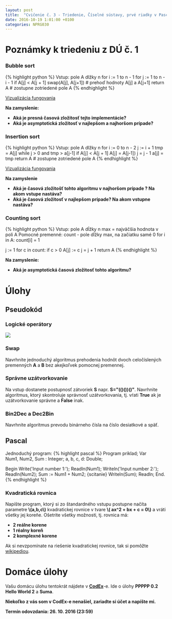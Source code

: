 ```yaml
---
layout: post
title:  "Cvičenie č. 3 - Triedenie, Číselné sústavy, prvé riadky v Pascale"
date: 2016-10-19 1:01:00 +0100
categories: NPRG030
---
```

# Poznámky k triedeniu z DÚ č. 1

### Bubble sort
{% highlight python %}
Vstup: pole A dlžky n
for i := 1 to n - 1
	for j := 1 to n - i - 1
		if A[j] < A[j + 1]
			swap(A[j], A[j+1]) # prehoď hodnoty A[j] a A[j+1]
return A # zostupne zotriedené pole A
{% endhighlight %}

[Vizualizácia fungovania](http://www.programming-algorithms.net/article/39344/Bubble-sort)

**Na zamyslenie:**

* **Aká je presná časová zložitosť tejto implementácie?**
* **Aká je asymptotická zložitosť v najlepšom a najhoršom prípade?**

### Insertion sort
{% highlight python %}
Vstup: pole A dlžky n
for i := 0 to n - 2
	j := i + 1
	tmp = A[j]
	while j > 0 and tmp > a[j-1]
		if A[j] < A[j + 1]
			A[j] = A[j-1])
			j = j - 1
		a[j] = tmp
return A # zostupne zotriedené pole A
{% endhighlight %}

[Vizualizácia fungovania](http://www.programming-algorithms.net/article/39459/Insertion-sort)

**Na zamyslenie**

* **Aká je časová zložitošť tohto algoritmu v najhoršom prípade ? Na akom vstupe nastáva?**
* **Aká je časová zložitosť v najlepšom prípade? Na akom vstupne nastáva?**


### Counting sort
{% highlight python %}
Vstup: pole A dĺžky n
       max = najväčšia hodnota v poli A
Pomocné premenné:
       count - pole dĺžky max, na začiatku samé 0
for i in A:
	count[i] =  1

j := 1
for c in count:
	if c > 0
	   A[j] := c
	   j = j + 1
return A
{% endhighlight %}

**Na zamyslenie:**

* **Aká je asymptotická časová zložitosť tohto algoritmu?**

# Úlohy

## Pseudokód

### Logické operátory
![]({{site.baseurl}}/assets/img/binary-truth.svg)

### Swap
Navrhnite jednoduchý algoritmus prehodenia hodnôt dvoch celočíslených premenných **A** a **B** bez akejkoľvek pomocnej premennej.

### Správne uzátvorkovanie
Na vstup dostanete postupnosť zátvoriek **S** napr. **S="(()())()"**. Navrhnite algoritmus, ktorý skontroluje správnosť uzátvorkovania, tj. vŕati **True** ak je uzátvorkovanie správne a **False** inak.

### Bin2Dec a Dec2Bin
Navrhnite algoritmus prevodu binárneho čísla na číslo desiatkové a späť.

## Pascal
Jednoduchý program:
{% highlight pascal %}
Program priklad;
Var       
	Num1, Num2, Sum : Integer;
	a, b, c, d: Double;

Begin
	Write('Input number 1:');
	Readln(Num1);
	Writeln('Input number 2:');
	Readln(Num2);
	Sum := Num1 + Num2; {scitanie}
	Writeln(Sum);
	Readln;
End.  
{% endhighlight %}

### Kvadratická rovnica
Napíšte program, ktorý si zo štandardného vstupu postupne načíta parametre **\\(a,b,c\\)** kvadratickej rovnice v tvare **\\( ax^2 + bx + c = 0\\)** a vráti všetky jej koreňe.
Ošetrite všetky možnosti, tj. rovnica má:

* **2 reálne korene**
* **1 réalny koreň**
* **2 komplexné korene**

Ak si nevzpomínate na riešenie kvadratickej rovnice, tak si pomôžte [wikipediou](https://cs.wikipedia.org/wiki/Kvadratick%C3%A1_rovnice).
# Domáce úlohy
Vašu domácu úlohu tentokrát nájdete v **[CodEx](https://codex.ms.mff.cuni.cz/codex-prg/)**-e.
Ide o úlohy **PPPPP 0.2 Hello World 2** a **Suma**.

**<span class="red">Niekoľko z vás som v CodEx-e nenašiel, zariadte si účet a napíšte mi.</span>**

**Termín odovzdania: 26. 10. 2016 (23:59)**
